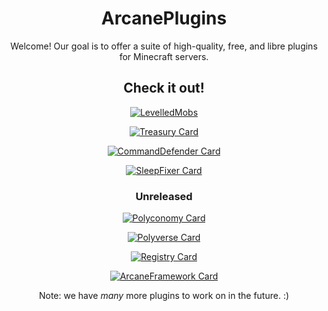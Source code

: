 <div align="center">

# ArcanePlugins

Welcome! Our goal is to offer a suite of high-quality, free, and libre plugins for Minecraft servers. 

## Check it out!

[![LevelledMobs](https://github-readme-stats.vercel.app/api/pin/?username=lokka30&repo=levelledmobs&show_owner=true&theme=react)](https://github.com/lokka30/levelledmobs)

[![Treasury Card](https://github-readme-stats.vercel.app/api/pin/?username=lokka30&repo=treasury&show_owner=true&theme=react)](https://github.com/lokka30/treasury)

[![CommandDefender Card](https://github-readme-stats.vercel.app/api/pin/?username=lokka30&repo=CommandDefender&show_owner=true&theme=react)](https://github.com/lokka30/CommandDefender)

[![SleepFixer Card](https://github-readme-stats.vercel.app/api/pin/?username=ArcanePlugins&repo=SleepFixer&show_owner=true&theme=react)](https://github.com/ArcanePlugins/SleepFixer)

### Unreleased

[![Polyconomy Card](https://github-readme-stats.vercel.app/api/pin/?username=arcaneplugins&repo=polyconomy&show_owner=true&theme=react)](https://github.com/arcaneplugins/polyconomy)

[![Polyverse Card](https://github-readme-stats.vercel.app/api/pin/?username=arcaneplugins&repo=polyverse&show_owner=true&theme=react)](https://github.com/arcaneplugins/polyverse)

[![Registry Card](https://github-readme-stats.vercel.app/api/pin/?username=arcaneplugins&repo=Registry&show_owner=true&theme=react)](https://github.com/arcaneplugins/Registry)

[![ArcaneFramework Card](https://github-readme-stats.vercel.app/api/pin/?username=arcaneplugins&repo=ArcaneFramework&show_owner=true&theme=react)](https://github.com/arcaneplugins/ArcaneFramework)

Note: we have *many* more plugins to work on in the future. :)

</div>
